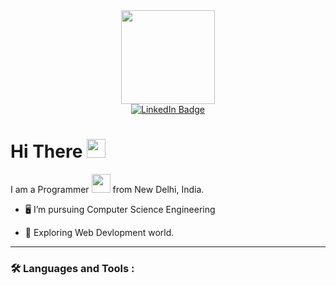 <div id="header" align="center">
  <img src="https://encrypted-tbn0.gstatic.com/images?q=tbn:ANd9GcSlqPfYnvug2tsgIbm0NAz_LhOSMb_wf_5G8xzE5nMzliots80HtD6FbuGnTwZ0H8JIhXM&usqp=CAU)" width="150"/>
</div>

<div id="badges" align="center">
  <a href="https://www.linkedin.com/in/priyanshubbs/">
    <img src="https://img.shields.io/badge/LinkedIn-blue?style=for-the-badge&logo=linkedin&logoColor=white" alt="LinkedIn Badge"/>
  </a>
</div>

<img src="https://komarev.com/ghpvc/?username=PriyanshuBBS&style=flat-square&color=blue" alt=""/>

<h1>
  Hi There
  <img src="https://media.giphy.com/media/hvRJCLFzcasrR4ia7z/giphy.gif" width="30px"/>
</h1>

I am a Programmer <img src="https://media.giphy.com/media/WUlplcMpOCEmTGBtBW/giphy.gif" width="30"> from New Delhi, India.

- :desktop_computer: I’m pursuing Computer Science Engineering

- :mag_right: Exploring Web Devlopment world.

---

### :hammer_and_wrench: Languages and Tools :
